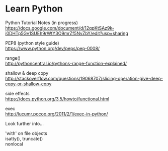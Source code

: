 # Learn Python      

Python Tutorial Notes (in progress)      
https://docs.google.com/document/d/12qpKtSAz9k-i0DHTp5Gv1SUEh9rWtY3O9mrZf5NvZbY/edit?usp=sharing

PEP8 (python style guide)          
https://www.python.org/dev/peps/pep-0008/

range()   
http://pythoncentral.io/pythons-range-function-explained/

shallow & deep copy   
http://stackoverflow.com/questions/19068707/slicing-operation-give-deep-copy-or-shallow-copy

side effects    
https://docs.python.org/3.5/howto/functional.html

exec    
http://lucumr.pocoo.org/2011/2/1/exec-in-python/      


Look further into...       

'with' on file objects    
isatty(), truncate()    
nonlocal        




